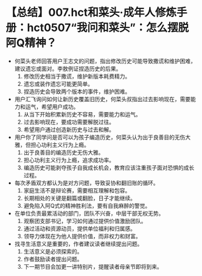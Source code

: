 # 【总结】007.hct和菜头·成年人修炼手册：hct0507“我问和菜头”：怎么摆脱阿Q精神？

-   何菜头老师回答用户王志文的问题，指出修改历史可能导致撒谎和维护困难，建议遗忘或面对。李敖例证捏造历史的后果。
    1.  修改历史相当于撒谎，维护新版本耗费精力。
    2.  遗忘或装作遗忘可能更简单。
    3.  捏造历史会导致两个版本的事件，维护困难。
-   用户汇飞询问如何让新历史覆盖旧历史，何菜头叔指出过去影响现在，需要能力和运气，希望用户成功。
    1.  从当下开始积累新历史不容易，需要能力和运气。
    2.  过去影响现在，要成功需要解脱过往。
    3.  希望用户通过创造新历史与过去和解。
-   用户你了同学问是否可以为孩子编造历史，何菜头认为出于良善目的无伤大雅，但担心功利主义行为上瘾。
    1.  出于良善目的编造历史无伤大雅。
    2.  担心功利主义行为上瘾，追求成功率。
    3.  编造历史可能剥夺孩子自我成长机会，教育应该注重孩子面对恐惧的成长过程。
-   每次矛盾双方都认为是对方问题，导致妥协和翻旧账的循环。
    1.  家庭生活不是辩论赛，需要相互理解和包容。
    2.  长期相处的关键是翻篇或翻脸，日子才能继续。
    3.  避免陷入阿Q式的精神胜利法，要有自我麻醉的警觉。
-   在单位负责最累活动的部门，团队不兴奋，中层干部无权无势。
    1.  观察团支部书记，学习如何通过提供价值激励团队。
    2.  通过活动和资源动员，提供单位福利和归属感。
    3.  领导力体现在为他人提供价值，而非权力和财富。
-   找寻生活意义是重要的，作者建议读者继续提出问题。
    1.  生活意义是必须探索的。
    2.  作者鼓励读者提出问题。
    3.  下一期节目会加更一讲特别片，提醒读者母亲节即将到来。